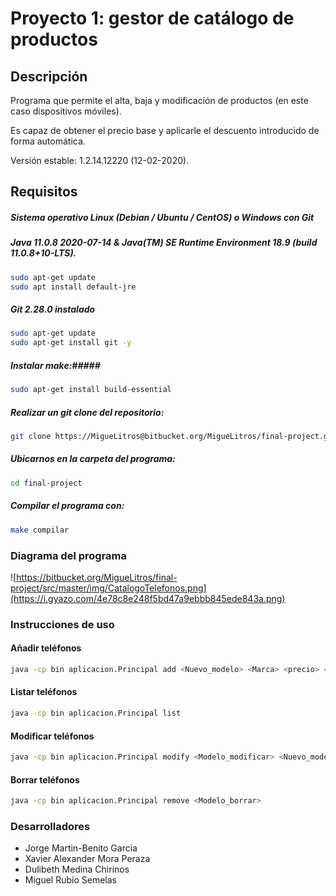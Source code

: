 # Proyecto 1: gestor de catálogo de productos

## Descripción
Programa que permite el alta, baja y modificación de productos (en este caso dispositivos móviles).

Es capaz de obtener el precio base y aplicarle el descuento introducido de forma automática.

Versión estable: 1.2.14.12220 (12-02-2020).


## Requisitos 
##### Sistema operativo Linux (Debian / Ubuntu / CentOS) o Windows con Git #####
##### Java 11.0.8 2020-07-14 & Java(TM) SE Runtime Environment 18.9 (build 11.0.8+10-LTS). #####
```BASH
sudo apt-get update  
sudo apt install default-jre
```
##### Git 2.28.0 instalado #####
```BASH
sudo apt-get update  
sudo apt-get install git -y
```
##### Instalar make:#####
```BASH
sudo apt-get install build-essential
```
##### Realizar un git clone del repositorio: #####
```BASH
git clone https://MigueLitros@bitbucket.org/MigueLitros/final-project.git
```
##### Ubicarnos en la carpeta del programa: #####
```BASH
cd final-project
```
##### Compilar el programa con: #####
```BASH
make compilar
```
### Diagrama del programa ###
![https://bitbucket.org/MigueLitros/final-project/src/master/img/CatalogoTelefonos.png](https://i.gyazo.com/4e78c8e248f5bd47a9ebbb845ede843a.png)
### Instrucciones de uso ###
#### Añadir teléfonos ####
```BASH
java -cp bin aplicacion.Principal add <Nuevo_modelo> <Marca> <precio> <descuento>
```
#### Listar teléfonos ####
```BASH
java -cp bin aplicacion.Principal list
```
#### Modificar teléfonos ####
```BASH
java -cp bin aplicacion.Principal modify <Modelo_modificar> <Nuevo_modelo> <Marca> <precio> <descuento>
```
#### Borrar teléfonos ####
```BASH
java -cp bin aplicacion.Principal remove <Modelo_borrar>
```

### Desarrolladores ###

* Jorge Martin-Benito Garcia
* Xavier Alexander Mora Peraza
* Dulibeth Medina Chirinos
* Miguel Rubio Semelas